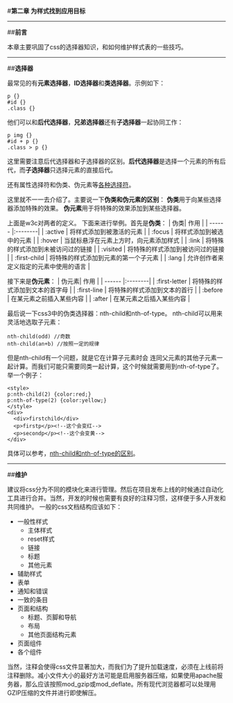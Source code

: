 #**第二章 为样式找到应用目标**

---
##**前言**

本章主要巩固了css的选择器知识，和如何维护样式表的一些技巧。

---

##**选择器**



最常见的有**元素选择器**，**ID选择器**和**类选择器**。示例如下：

```
p {}
#id {}
.class {}
```
他们可以和**后代选择器**，**兄弟选择器**还有**子选择器**一起协同工作：

```
p img {}
#id + p {}
.class > p {}
```
这里需要注意后代选择器和子选择器的区别。**后代选择器**是选择一个元素的所有后代，而**子选择器**只选择元素的直接后代。

还有属性选择符和伪类、伪元素等[各种选择符](http://www.w3school.com.cn/cssref/css_selectors.asp)。

这里就不一一去介绍了。主要说一下**伪类和伪元素的区别**：
**伪类**用于向某些选择器添加特殊的效果。
**伪元素**用于将特殊的效果添加到某些选择器。

上面是w3c对两者的定义。
下面来进行举例。首先是**伪类**：
| 伪类| 作用 | 
| ------ |:--------| 
| :active | 将样式添加到被激活的元素 |
| :focus | 将样式添加到被选中的元素 | 
| :hover | 当鼠标悬浮在元素上方时，向元素添加样式 |
| :link | 将特殊的样式添加到未被访问过的链接 |
| :visited | 将特殊的样式添加到被访问过的链接 |
| :first-child | 将特殊的样式添加到元素的第一个子元素 |
| :lang | 允许创作者来定义指定的元素中使用的语言 |

接下来是**伪元素**：
| 伪元素| 作用 | 
| ------ |:--------| 
| :first-letter | 将特殊的样式添加到文本的首字母 |
| :first-line | 将特殊的样式添加到文本的首行 | 
| :before | 在某元素之前插入某些内容 |
| :after | 在某元素之后插入某些内容 |


最后说一下css3中的伪类选择器：nth-child和nth-of-type。
nth-child可以用来灵活地选取子元素：

```
nth-child(odd) //奇数
nth-child(an+b) //按照一定的规律
```
但是nth-child有一个问题，就是它在计算子元素时会 连同父元素的其他子元素一起计算。而我们可能只需要同类一起计算，这个时候就需要用到nth-of-type了。
举一个例子：

```
<style>
p:nth-child(2) {color:red;}
p:nth-of-type(2) {color:yellow;}
</style>
<div>
  <div>firstchild</div>
  <p>firstp</p><!--这个会变红-->
  <p>secondp</p><!--这个会变黄-->
</div>  
```

具体可以参考，[nth-child和nth-of-type的区别](http://www.zhangxinxu.com/wordpress/2011/06/css3%E9%80%89%E6%8B%A9%E5%99%A8nth-child%E5%92%8Cnth-of-type%E4%B9%8B%E9%97%B4%E7%9A%84%E5%B7%AE%E5%BC%82/)。

---
##**维护**

建议将css分为不同的模块化来进行管理。然后在项目发布上线的时候通过自动化工具进行合并。当然，开发的时候也需要有良好的注释习惯，这样便于多人开发和共同维护。
一般的css文档结构应该如下：

 - 一般性样式
    - 主体样式
    - reset样式
    - 链接
    - 标题
    - 其他元素
 - 辅助样式
  - 表单
  - 通知和错误
  - 一致的条目
 - 页面和结构
   - 标题、页脚和导航
   - 布局
   - 其他页面结构元素
 - 页面组件
  - 各个组件 


当然，注释会使得css文件显著加大，而我们为了提升加载速度，必须在上线前将注释删除。减小文件大小的最好方法可能是启用服务器压缩，如果使用apache服务器，那么应该按照mod_gzip或mod_deflate。所有现代浏览器都可以处理用GZIP压缩的文件并进行即使解压。


